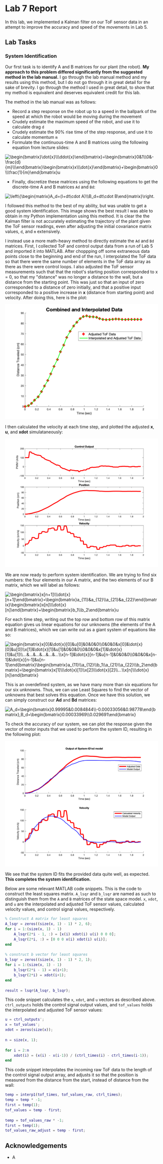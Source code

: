 # Lab 7 Report

In this lab, we implemented a Kalman filter on our ToF sensor data in an attempt to improve the accuracy and speed of the movements in Lab 5.

## Lab Tasks

### System Identification

Our first task is to identify A and B matrices for our plant (the robot). **My approach to this problem differed significantly from the suggested method in the lab manual.** I go through the lab manual method and my results using this method, but I do not go through it in great detail for the sake of brevity. I go through the method I used in great detail, to show that my method is equivalent and deserves equivalent credit for this lab.

The method in the lab manual was as follows:

- Record a step response on the robot up to a speed in the ballpark of the speed at which the robot would be moving during the movement
- Crudely estimate the maximum speed of the robot, and use it to calculate drag `d`
- Crudely estimate the 90% rise time of the step response, and use it to calculate momentum `m`
- Formulate the continuous-time A and B matrices using the following equation from lecture slides:

<img src="https://latex.codecogs.com/svg.image?\begin{bmatrix}\dot{x}\\\ddot{x}\end{bmatrix}=\begin{bmatrix}0&1\\0&-\frac{d}{m}\\\end{bmatrix}\begin{bmatrix}x\\\dot{x}\end{bmatrix}&plus;\begin{bmatrix}0\\\frac{1}{m}\end{bmatrix}u&space;" title="\begin{bmatrix}\dot{x}\\\ddot{x}\end{bmatrix}=\begin{bmatrix}0&1\\0&-\frac{d}{m}\\\end{bmatrix}\begin{bmatrix}x\\\dot{x}\end{bmatrix}+\begin{bmatrix}0\\\frac{1}{m}\end{bmatrix}u " />

- Finally, discretize these matrices using the following equations to get the discrete-time A and B matrices `Ad` and `Bd`:

<img src="https://latex.codecogs.com/svg.image?\left\{\begin{matrix}A_d=(I&plus;dt\cdot&space;A)\\B_d=dt\cdot&space;B\end{matrix}\right." title="\left\{\begin{matrix}A_d=(I+dt\cdot A)\\B_d=dt\cdot B\end{matrix}\right." />

I followed this method to the best of my ability, but was unable to get a good system identification. This image shows the best result I was able to obtain in my Python implementation using this method. It is clear the the Kalman filter is not accurately estimating the trajectory of the plant given the ToF sensor readings, even after adjusting the initial covariance matrix values, `d`, and `m` extensively.

I instead use a more math-heavy method to directly estimate the `Ad` and `Bd` matrices. First, I collected ToF and control output data from a run of Lab 5 and imported it into MATLAB. After choppping off some extraneous data points close to the beginning and end of the run, I interpolated the ToF data so that there were the same number of elements in the ToF data array as there as there were control loops. I also adjusted the ToF sensor measurements such that that the robot's starting position corresponded to x = 0, so that my "distance" was no longer a distance to the wall, but a distance from the starting point. This was just so that an input of zero corresponded to a distance of zero initially, and that a positive input corresponded to a positive increase in **x** (distance from starting point) and velocity. After doing this, here is the plot:

![adjusted_interp_tof_data.png](images/lab7/adjusted_interp_tof_data.png)

I then calculated the velocity at each time step, and plotted the adjusted **x**, **u**, and **xdot** simulataneously:

![pos_vel_input_plot.png](images/lab7/pos_vel_input_plot.png)

We are now ready to perform system identification. We are trying to find six numbers: the four elements in our A matrix, and the two elements of our B matrix, which we will label as follows:

<img src="https://latex.codecogs.com/svg.image?\begin{bmatrix}x[n&plus;1]\\\dot{x}[n&plus;1]\end{bmatrix}=\begin{bmatrix}a_{11}&a_{12}\\a_{21}&a_{22}\end{bmatrix}\begin{bmatrix}x[n]\\\dot{x}[n]\end{bmatrix}&plus;\begin{bmatrix}b_1\\b_2\end{bmatrix}u&space;" title="\begin{bmatrix}x[n+1]\\\dot{x}[n+1]\end{bmatrix}=\begin{bmatrix}a_{11}&a_{12}\\a_{21}&a_{22}\end{bmatrix}\begin{bmatrix}x[n]\\\dot{x}[n]\end{bmatrix}+\begin{bmatrix}b_1\\b_2\end{bmatrix}u " />

For each time step, writing out the top row and bottom row of this matrix equation gives us linear equations for our unknowns (the elements of the A and B matrices), which we can write out as a giant system of equations like so:

<img src="https://latex.codecogs.com/svg.image?\begin{bmatrix}x[0]&\dot{x}[0]&u[0]&0&0&0\\0&0&0&x[0]&\dot{x}[0]&u[0]\\x[1]&\dot{x}[1]&u[1]&0&0&0\\0&0&0&x[1]&\dot{x}[1]&u[1]\\...&...&...&...&...&...\\x[n-1]&\dot{x}[n-1]&u[n-1]&0&0&0\\0&0&0&x[n-1]&\dot{x}[n-1]&u[n-1]\end{bmatrix}\begin{bmatrix}a_{11}\\a_{12}\\b_1\\a_{21}\\a_{22}\\b_2\end{bmatrix}=\begin{bmatrix}x[1]\\\dot{x}[1]\\x[2]\\\dot{x}[2]\\...\\x[n]\\\dot{x}[n]\end{bmatrix}" title="\begin{bmatrix}x[0]&\dot{x}[0]&u[0]&0&0&0\\0&0&0&x[0]&\dot{x}[0]&u[0]\\x[1]&\dot{x}[1]&u[1]&0&0&0\\0&0&0&x[1]&\dot{x}[1]&u[1]\\...&...&...&...&...&...\\x[n-1]&\dot{x}[n-1]&u[n-1]&0&0&0\\0&0&0&x[n-1]&\dot{x}[n-1]&u[n-1]\end{bmatrix}\begin{bmatrix}a_{11}\\a_{12}\\b_1\\a_{21}\\a_{22}\\b_2\end{bmatrix}=\begin{bmatrix}x[1]\\\dot{x}[1]\\x[2]\\\dot{x}[2]\\...\\x[n]\\\dot{x}[n]\end{bmatrix}" />

This is an overdefined system, as we have many more than six equations for our six unknowns. Thus, we can use Least Squares to find the vector of unknowns that best solves this equation. Once we have this solution, we can simply construct our **Ad** and **Bd** matrices:

<img src="https://latex.codecogs.com/svg.image?A_d=\begin{bmatrix}0.99995&0.0084844\\-0.00033056&0.98778\end{bmatrix},B_d=\begin{bmatrix}0.00033969\\0.029691\end{bmatrix}" title="A_d=\begin{bmatrix}0.99995&0.0084844\\-0.00033056&0.98778\end{bmatrix},B_d=\begin{bmatrix}0.00033969\\0.029691\end{bmatrix}" />

To check the accuracy of our system, we can plot the response given the vector of motor inputs that we used to perform the system ID, resulting in the following plot:

![system_id_result](images/lab7/system_id_result.png)

We see that the system ID fits the provided data quite well, as expected. **This completes the system identification.**

Below are some relevant MATLAB code snippets. This is the code to construct the least squares matrix. `A_lsqr` and `b_lsqr` are named as such to distinguish them from the `A` and `B` matrices of the state space model. `x`, `xdot`, and `u` are the interpolated and adjusted ToF sensor values, calculated velocity values, and control signal values, respectively.

```matlab
% Construct A matrix for least squares
A_lsqr = zeros((size(x, 1) - 1) * 2, 6);
for i = 1:(size(x, 1) - 1)
    A_lsqr(2*i - 1, :) = [x(i) xdot(i) u(i) 0 0 0];
    A_lsqr(2*i, :) = [0 0 0 x(i) xdot(i) u(i)];
end

% construct b vector for least squares
b_lsqr = zeros((size(x, 1) - 1) * 2, 1);
for i = 1:(size(x, 1) - 1)
    b_lsqr(2*i - 1) = x(i+1);
    b_lsqr(2*i) = xdot(i+1);
end

result = lsqr(A_lsqr, b_lsqr);
```

This code snippet calculates the `x`, `xdot`, and `u` vectors as described above. `ctrl_outputs` holds the control signal output values, and `tof_values` holds the interpolated and adjusted ToF sensor values:

```matlab
u = ctrl_outputs';
x = tof_values';
xdot = zeros(size(x));

n = size(x, 1);

for i = 2:n
    xdot(i) = (x(i) - x(i-1)) / (ctrl_times(i) - ctrl_times(i-1));
end
```

This code snippet interpolates the incoming raw ToF data to the length of the control signal output array, and adjusts it so that the position is measured from the distance from the start, instead of distance from the wall:

```matlab
temp = interp1(tof_times, tof_values_raw, ctrl_times);
temp = temp * -1;
first = temp(1);
tof_values = temp - first;

temp = tof_values_raw * -1;
first = temp(1);
tof_values_raw_adjust = temp - first;
```




## Acknowledgements

* A
